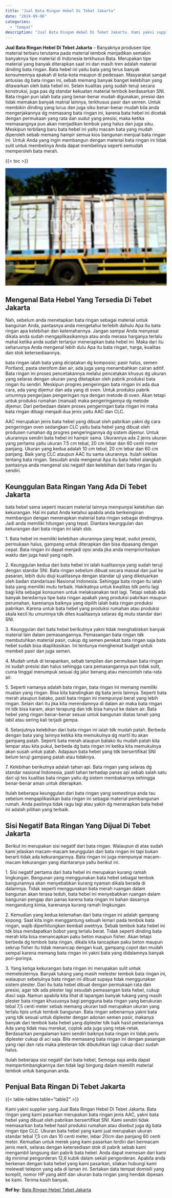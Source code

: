 ```yaml
---
title: "Jual Bata Ringan Hebel Di Tebet Jakarta"
date: "2024-09-06"
categories: 
  - "tempat"
description: "Jual Bata Ringan Hebel Di Tebet Jakarta. Kami yakni supplier yang Jual Bata Ringan Hebel Di Tebet Jakarta. Bata ringan yang kami pasarkan merupakan bata ring..."
---
```


**Jual Bata Ringan Hebel Di Tebet Jakarta** – Banyaknya produsen tipe material terbaru terutama pada material tembok menjadikan semakin banyaknya tipe material di Indonesia terkhusus Bata. Merupakan tipe material yang banyak diterapkan saat ini dan masih tren adalah material dinding bata ringan. Bata hebel ini yaitu bata yang terus banyak konsumennya apakah di kota-kota maupun di pedesaan. Masyarakat sangat antusias dg bata ringan ini, sebab memang banyak banget kelebihan yang ditawarkan oleh bata hebel ini. Selain kualitas yang sudah teruji secara konstruksi, juga pas dg standar kekuatan material tembok berdasarkan SNI. Bata ringan pun ialah bata yang benar-benar mudah digunakan, presisi dan tidak memakan banyak matrial lainnya, terkhusus pasir dan semen. Untuk membikin dinding yang lurus dan juga siku benar-benar mudah bila anda mengerjakannya dg memasang bata ringan ini, karena bata hebel ini dicetak dengan permukaan yang rata dan sudut yang presisi, maka ketika memasangnya pun akan menjadikan tembok yang halus dan juga siku. Meskipun terbilang baru bata hebel ini yaitu macam bata yang mudah diperoleh sebab memang hampir semua kios bangunan menjual bata ringan ini. Untuk Anda yang ingin membangun dengan material bata ringan ini tidak sulit untuk membelinya Anda dapat membelinya seperti semudah memperoleh bata merah.

{{< toc >}}

![Jual Bata Ringan Hebel Di Tebet Jakarta](/images/jual-hebel-murah-19.png)

## Mengenal Bata Hebel Yang Tersedia Di Tebet Jakarta

Nah, sebelum anda menetapkan bata ringan sebagai material untuk bangunan Anda, pantasnya anda mengetahui terlebih dahulu Apa itu bata ringan apa kelebihan dan kelemahannya. Jangan sampai Anda menyesal dikala anda sudah mengaplikasikannya atau anda merasa harganya terlalu mahal ketika anda sudah terlanjur menerapkan bata hebel ini. Maka dari itu seharusnya Anda mengenal lebih dulu Apa itu bata ringan, harga, kualitas dan stok ketersediaannya.

bata ringan ialah bata yang diciptakan dg komposisi; pasir halus, semen Portland, pasta sterofom dan air, ada juga yang menambahkan cairan aditif. Bata ringan ini proses pencetakannya melalui pencetakan khusus dg ukuran yang selaras dengan ukuran yang ditetapkan oleh pabrik produksi bata ringan itu sendiri. Meskipun progres pengeringan bata ringan ini ada dua cara, ada yang dijemur dan ada yang di oven. Untuk produksi pabrik umumnya pengerjaan pengeringan nya dengan metode di oven. Akan tetapi untuk produksi rumahan (manual) maka pengeringannya dg metode dijemur. Dari perbedaan dalam proses pengeringan bata ringan ini maka bata ringan dibagi menjadi dua jenis yaitu AAC dan CLC.

AAC merupakan jenis bata hebel yang dibuat oleh pabrikan yakni dg cara pengeringan oven sedangkan CLC yaitu bata hebel yang dibuat oleh produsen rumahan dg progres pengeringannya dg sistem dijemur. Untuk ukurannya sendiri bata hebel ini hampir sama. Ukurannya ada 2 jenis ukuran yang pertama yaitu ukuran 7.5 cm tebal, 20 cm lebar dan 60 centi meter panjang. Ukuran yang kedua adalah 10 cm tebal, 20 cm lebar dan 60 cm panjang. Baik yang CLC ataupun AAC itu sama ukurannya. Itulah sekilas tentang bata ringan. Sesudah anda mengenal Apa itu bata hebel alangkah pantasnya anda mengenal sisi negatif dan kelebihan dari bata ringan itu sendiri.

## Keunggulan Bata Ringan Yang Ada Di Tebet Jakarta

bata hebel sama seperti macam material lainnya mempunyai kelebihan dan kekurangan. Hal ini patut Anda ketahui apabila anda berkeinginan membangun dengan menerapkan material bata ringan sebagai dindingnya. Jadi anda memiliki hitungan yang tepat. Diantara keunggulan dan kekurangan dari bata ringan ini ialah sbb.

1\. Bata hebel ini memiliki kelebihan ukurannya yang tepat, sudut presisi, permukaan halus, gampang untuk diterapkan dan bisa dipasang dengan cepat. Bata ringan ini dapat menjadi opsi anda jika anda memprioritaskan waktu dan juga hasil yang rapih.

2\. Keunggulan kedua dari bata hebel ini ialah kualitasnya yang sudah teruji dengan standar SNI. Bata ringan sebelum dibuat secara massal dan jual ke pasaran, lebih dulu diuji kualitasnya dengan standar uji yang dikeluarkan oleh badan standarisasi Nasional Indonesia. Sehingga bata ringan itu ialah bata yang memiliki mutu terbaik. Hakikatnya untuk kwalitas tdk perlu lagi bagi kita sebagai konsumen untuk melaksanakan test lagi. Tetapi sebab ada banyak beredarnya tipe bata ringan apakah yang produksi pabrikan maupun perumahan, karenanya baiknya yang dipilih ialah bata ringan produksi pabrikan. Karena untuk bata hebel yang produksi rumahan atau produksi skala kecil itu umumnya tdk dites kualitasnya selaras dg mutu standar dari SNI.

3\. Keunggulan dari bata hebel berikutnya yakni tidak menghabiskan banyak material lain dalam pemasangannya. Pemasangan bata ringan tdk membutuhkan material pasir, cukup dg semen perekat bata ringan saja bata hebel sudah bisa diaplikasikan. Ini tentunya menghemat budget untuk membeli pasir dan juga semen.

4\. Mudah untuk di terapankan, sebab tampilan dan permukaan bata ringan ini sudah presisi dan halus sehingga cara pemasangannya pun tidak sulit, cuma tinggal menumpuk sesuai dg jalur benang atau mencontoh rata-rata air.

5\. Seperti namanya adalah bata ringan, bata ringan ini memang memiliki muatan yang ringan. Bisa kita bandingkan dg bata jenis lainnya. Seperti bata merah ataupun batako, pasti bata ringan ini mempunyai berat yang lebih ringan. Selain dari itu jika kita merendamnya di dalam air maka bata ringan ini tdk bisa karam, akan terapung dan tdk bisa hanyut ke dalam air. Bata hebel yang ringan benar-benar sesuai untuk bangunan diatas tanah yang labil atau sering kali terjadi gempa.

6\. Selanjutnya kelebihan dari bata ringan ini ialah tdk mudah patah. Berbeda dengan bata yang lainnya ketika kita memukulnya dg martil itu akan gampang patah. Seperti bata merah ataupun batako itu mudah patah kita lempar atau kita pukul, berbeda dg bata ringan ini ketika kita memukulnya akan susah untuk patah. Adapaun bata hebel yang tdk bersertifikat SNI belum teruji gampang patah atau tidaknya.

7\. Kelebihan berikutnya adalah tahan api. Bata ringan yang selaras dg standar nasional Indonesia, pasti tahan terhadap panas api sebab salah satu dari uji tes kualitas bata ringan yaitu dg sistem membakarnya sehingga benar-benar aman untuk diterapkan.

Itulah beberapa keunggulan dari bata ringan yang semestinya anda tau sebelum mengaplikasikan bata ringan ini sebagai material pembangunan rumah. Anda pastinya tidak ragu lagi atau yakin dg menerapkan bata hebel ini adalah pilihan yang terbaik.

## Sisi Negatif Bata Ringan Yang Dijual Di Tebet Jakarta

Berikut ini merupakan sisi negatif dari bata ringan. Walaupun di atas sudah kami jelaskan macam-macam keunggulan dari bata ringan ini tapi bukan berarti tidak ada kekurangannya. Bata ringan ini juga mempunyai macam-macam kekurangan yang diantaranya yaitu berikut ini.

1\. Sisi negatif pertama dari bata hebel ini merupakan kurang ramah lingkungan. Bangunan yang menggunakan bata hebel sebagai tembok bangunannya akan menyebabkan kurang nyaman dikala berada di dalamnya. Tidak seperti menggunakan bata merah ruangan dalam bangunan akan terasa teduh, bata hebel ini menyebabkan ruangan dalam bangunan pengap dan panas karena bata ringan ini bahan dasarnya mengandung kimia, karenanya kurang ramah lingkungan.

2\. Kemudian yang kedua kelemahan dari bata ringan ini adalah gampang kopong. Saat kita ingin menggantung sebuah lemari pada tembok bata ringan, wajib diperhitungkan kembali awetnya. Sebab tembok bata hebel ini tdk bisa mendapatkan bobot yang terlalu berat. Tidak seperti dinding bata merah kita bisa menancapkan paku beton maupun fisher. Akan tetapi berbeda dg tembok bata ringan, dikala kita tancapkan paku beton maupun sekrup fisher itu tidak menancap dengan kuat, gampang copot dan mudah sempal karena memang bata ringan ini yakni bata yang didalamnya banyak pori-porinya.

3\. Yang ketiga kekurangan bata ringan ini merupakan sulit untuk memelesternya. Banyak tukang yang masih melester tembok bata ringan ini, walaupun sebetulnya bata ringan ini dibuat supaya tidak menggunakan sistem plester. Dari itu bata hebel dibuat dengan permukaan rata dan presisi, agar tdk ada plester lagi sesudah pemasangan bata hebel, cukup diaci saja. Namun apabila kita lihat di lapangan banyak tukang yang masih plester bata ringan khususnya bagi pengguna bata ringan yang berukuran tebal 7,5 centi meter sebab memang ukuran tadi merupakan ukuran yang terlalu tipis untuk tembok bangunan. Bata ringan sebenarnya yakni bata yang tdk sesuai untuk diplester dengan adonan semen pasir, makanya banyak dari tembok bata hebel yang diplester tdk baik hasil pelestariannya. Ada yang tidak mau merekat, coplok ada juga yang retak-retak. Berdasarkan pengalaman kami sendiri baiknya bata ringan ini tidak perlu diplester cukup di aci saja. Bila memasang bata ringan ini dengan pasangan yang rapi dan rata maka plesteran tdk dibutuhkan lagi cukup diaci sudah halus.

Itulah beberapa sisi negatif dari bata hebel, Semoga saja anda dapat mempertimbangkannya dan tidak lagi bingung dalam memilih material tembok untuk bangunan anda.

## Penjual Bata Ringan Di Tebet Jakarta

{{< table-tables table="table2" >}}

Kami yakni supplier yang Jual Bata Ringan Hebel Di Tebet Jakarta. Bata ringan yang kami pasarkan merupakan bata ringan jenis AAC, yakni bata hebel yang dibuat oleh pabrikan bersertifikat SNI. Kami sendiri tidak memasarkan bata hebel hasil produksi rumahan atau disebut juga dg bata ringan tipe CLC. Ukuran bata hebel yang kami jual merupakan ukuran standar tebal 7,5 cm dan 10 centi meter, lebar 20cm dan panjang 60 centi meter. Kemudian untuk merek yang kami pasarkan terdiri dari bermacam jenis merk, selaras dengan ketersediaan stok di pabrik sebab kami mengambil langsung dari pabrik bata hebel. Anda dapat memesan dari kami dg minimal pengorderan 12,6 kubik dalam sekali pengorderan. Apabila anda berkenan dengan bata hebel yang kami pasarkan, silakan hubungi kami melewati telepon yang ada di laman ini. Sertakan data tempat domisili yang komplit, nomor HP yang aktif dan ukuran bata ringan yang hendak dipesan ke kami. Terima kasih banyak.

**Ref by:** [Bata Ringan Hebel Tebet Jakarta](https://id.wikipedia.org/wiki/Bata)
